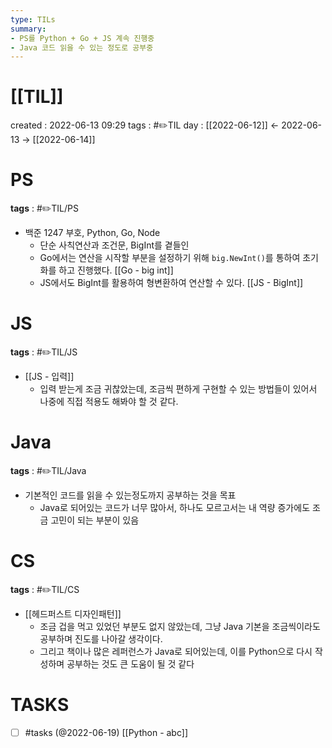 ```yaml
---
type: TILs
summary: 
- PS를 Python + Go + JS 계속 진행중
- Java 코드 읽을 수 있는 정도로 공부중
---
```


# [[TIL]]
created : 2022-06-13 09:29
tags : #✏️TIL
day : [[2022-06-12]] ← 2022-06-13 → [[2022-06-14]]

# PS
**tags** : #✏️TIL/PS
- 백준 1247 부호, Python, Go, Node
	- 단순 사칙연산과 조건문, BigInt를 곁들인
	- Go에서는 연산을 시작할 부분을 설정하기 위해 `big.NewInt()`를 통하여 초기화를 하고 진행했다. [[Go - big int]]
	- JS에서도 BigInt를 활용하여 형변환하여 연산할 수 있다. [[JS - BigInt]]

# JS
**tags** : #✏️TIL/JS 
- [[JS - 입력]]
	- 입력 받는게 조금 귀찮았는데, 조금씩 편하게 구현할 수 있는 방법들이 있어서 나중에 직접 적용도 해봐야 할 것 같다.

# Java
**tags** : #✏️TIL/Java
- 기본적인 코드를 읽을 수 있는정도까지 공부하는 것을 목표
	- Java로 되어있는 코드가 너무 많아서, 하나도 모르고서는 내 역량 증가에도 조금 고민이 되는 부분이 있음

# CS
**tags** : #✏️TIL/CS 
- [[헤드퍼스트 디자인패턴]]
	- 조금 겁을 먹고 있었던 부분도 없지 않았는데, 그냥 Java 기본을 조금씩이라도 공부하며 진도를 나아갈 생각이다.
	- 그리고 책이나 많은 레퍼런스가 Java로 되어있는데, 이를 Python으로 다시 작성하며 공부하는 것도 큰 도움이 될 것 같다


# TASKS
- [ ] #tasks (@2022-06-19) [[Python - abc]]
